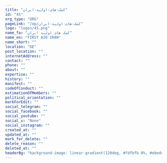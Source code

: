 ```yaml
---
title: "کمک-های-اولیه-ایران"
id: "45"
org_type: "ORG"
pageLink: "/op/کمک-های-اولیه-ایران"
logo: "logos/45.png"
name_fa: "کمک های اولیه ایران"
name_en: "FIRST AID IRAN"
name_short: ""
location: "DE"
post_location: ""
internetAddress: ""
contact: ""
phone: ""
about: ""
expertise: ""
history: ""
manifest: ""
codeOfConduct: ""
estimationOfMembers: ""
political_orientation: ""
markForEdit: ""
social_telegram: ""
social_facebook: ""
social_youtube: ""
social_x: "None"
social_instagram: ""
created_at: ""
updated_at: ""
mark_for_delete: ""
delete_reason: ""
deleted_at: ""
headerBg: "background-image: linear-gradient(120deg, #fdfbfb 0%, #ebedee 100%);"
---
```


